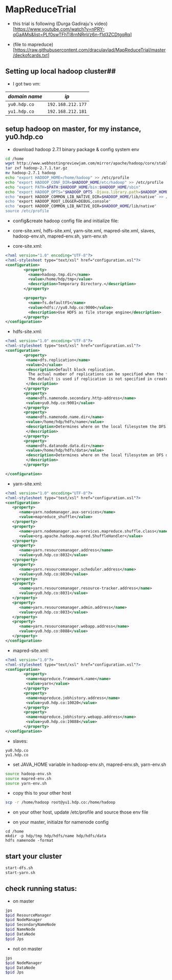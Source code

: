 # MapReduceTrial

* this trial is following (Durga Gadiraju's video)[https://www.youtube.com/watch?v=nPRY-qGaAMs&list=PLf0swTFhTI8rnNRnVz6n-f1d3ZCDtgqRq]

* (file to mapreduce)[https://raw.githubusercontent.com/draculavlad/MapReduceTrial/master/deckofcards.txt]


## Setting up local hadoop cluster##

* I got two vm:

 *domain name* | *ip*
------------|------------
`yu0.hdp.co`|`192.168.212.177`
`yu1.hdp.co`|`192.168.212.181`

## setup hadoop on master, for my instance, yu0.hdp.co
* download hadoop 2.7.1 binary package & config system env
```bash
cd /home
wget http://www.webhostingreviewjam.com/mirror/apache/hadoop/core/stable/hadoop-2.7.1.tar.gz
tar zxf hadoop-2.7.1.tar.gz
mv hadoop-2.7.1 hadoop
echo "export HADOOP_HOME=/home/hadoop" >> /etc/profile
echo "export HADOOP_CONF_DIR=$HADOOP_HOME/etc/hadoop" >> /etc/profile
echo "export PATH=$PATH:$HADOOP_HOME/bin:$HADOOP_HOME/sbin"
echo "export HADOOP_OPTS="$HADOOP_OPTS -Djava.library.path=$HADOOP_HOME/lib/" >> /etc/profile
echo "export HADOOP_COMMON_LIB_NATIVE_DIR=$HADOOP_HOME/lib/native" >> /etc/profile
echo "export HADOOP_ROOT_LOGGER=DEBUG,console"
echo "export HADOOP_COMMON_LIB_NATIVE_DIR=$HADOOP_HOME/lib/native"
source /etc/profile
```
* config&create hadoop config file and initialize file:
* core-site.xml, hdfs-site.xml, yarn-site.xml, mapred-site.xml, slaves, hadoop-env.sh, mapred-env.sh, yarn-env.sh

* core-site.xml:
```xml
<?xml version="1.0" encoding="UTF-8"?>
<?xml-stylesheet type="text/xsl" href="configuration.xsl"?>
<configuration>
        <property>
          <name>hadoop.tmp.dir</name>
          <value>/home/hdp/tmp</value>
          <description>Temporary Directory.</description>
        </property>

        <property>
          <name>fs.defaultFS</name>
          <value>hdfs://yu0.hdp.co:9000</value>
          <description>Use HDFS as file storage engine</description>
        </property>
</configuration>
```

* hdfs-site.xml:
```xml
<?xml version="1.0" encoding="UTF-8"?>
<?xml-stylesheet type="text/xsl" href="configuration.xsl"?>
<configuration>
        <property>
         <name>dfs.replication</name>
         <value>2</value>
         <description>Default block replication.
          The actual number of replications can be specified when the file is created.
          The default is used if replication is not specified in create time.
         </description>
        </property>
        <property>
         <name>dfs.namenode.secondary.http-address</name>
         <value>yu0.hdp.co:9001</value>
        </property>
        <property>
         <name>dfs.namenode.name.dir</name>
         <value>/home/hdp/hdfs/name</value>
         <description>Determines where on the local filesystem the DFS name node should store the name table(fsimage). If this is a comma-delimited list of directories then the name table is replicated in all of the directories, for redundancy.
         </description>
        </property>
        <property>
         <name>dfs.datanode.data.dir</name>
         <value>/home/hdp/hdfs/data</value>
         <description>Determines where on the local filesystem an DFS data node should store its blocks. If this is a comma-delimited list of directories, then data will be stored in all named directories, typically on different devices. Directories that do not exist are ignored.
         </description>
        </property>

</configuration>
```

* yarn-site.xml:
```xml
<?xml version="1.0" encoding="UTF-8"?>
<?xml-stylesheet type="text/xsl" href="configuration.xsl"?>
<configuration>
   <property>
      <name>yarn.nodemanager.aux-services</name>
      <value>mapreduce_shuffle</value>
   </property>
   <property>
      <name>yarn.nodemanager.aux-services.mapreduce.shuffle.class</name>
      <value>org.apache.hadoop.mapred.ShuffleHandler</value>
   </property>
   <property>
      <name>yarn.resourcemanager.address</name>
      <value>yu0.hdp.co:8032</value>
   </property>
   <property>
      <name>yarn.resourcemanager.scheduler.address</name>
      <value>yu0.hdp.co:8030</value>
   </property>
   <property>
      <name>yarn.resourcemanager.resource-tracker.address</name>
      <value>yu0.hdp.co:8031</value>
   </property>
   <property>
      <name>yarn.resourcemanager.admin.address</name>
      <value>yu0.hdp.co:8033</value>
   </property>
   <property>
      <name>yarn.resourcemanager.webapp.address</name>
      <value>yu0.hdp.co:8088</value>
   </property>
</configuration>
```

* mapred-site.xml:
```xml
<?xml version="1.0"?>
<?xml-stylesheet type="text/xsl" href="configuration.xsl"?>
<configuration>
        <property>
         <name>mapreduce.framework.name</name>
         <value>yarn</value>
        </property>
        <property>
         <name>mapreduce.jobhistory.address</name>
         <value>yu0.hdp.co:10020</value>
        </property>
        <property>
         <name>mapreduce.jobhistory.webapp.address</name>
         <value>yu0.hdp.co:19888</value>
        </property>
</configuration>
```

* slaves:
```properties
yu0.hdp.co
yu1.hdp.co
```

* set JAVA_HOME variable in hadoop-env.sh, mapred-env.sh, yarn-env.sh
```bash
source hadoop-env.sh
source mapred-env.sh
source yarn-env.sh
```
* copy this to your other host
```bash
scp -r /home/hadoop root@yu1.hdp.co:/home/hadoop
```

* on your other host, update /etc/profile and source those env file

* on your master, initialze for namenode config
```
cd /home
mkdir -p hdp/tmp hdp/hdfs/name hdp/hdfs/data
hdfs namenode -format
```

## start your cluster
```bash
start-dfs.sh
start-yarn.sh
```

## check running status:
* on master
```bash
jps
$pid ResourceManager
$pid NodeManager
$pid SecondaryNameNode
$pid NameNode
$pid DataNode
$pid Jps
```

* not on master
```bash
jps
$pid NodeManager
$pid DataNode
$pid Jps
```



